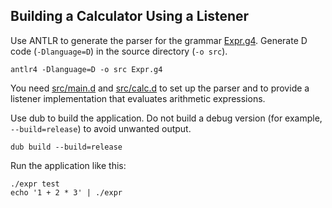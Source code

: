## Building a Calculator Using a Listener

Use ANTLR to generate the parser for the grammar [Expr.g4].
Generate D code (`-Dlanguage=D`) in the source directory (`-o src`).

    antlr4 -Dlanguage=D -o src Expr.g4

You need [src/main.d] and [src/calc.d] to set up the parser
and to provide a listener implementation that evaluates arithmetic expressions.

Use dub to build the application.
Do not build a debug version (for example, `--build=release`) to avoid unwanted output.

    dub build --build=release

Run the application like this:

    ./expr test
    echo '1 + 2 * 3' | ./expr

[expr.g4]: Expr.g4
[src/calc.d]: src/calc.d
[src/main.d]: src/main.d
